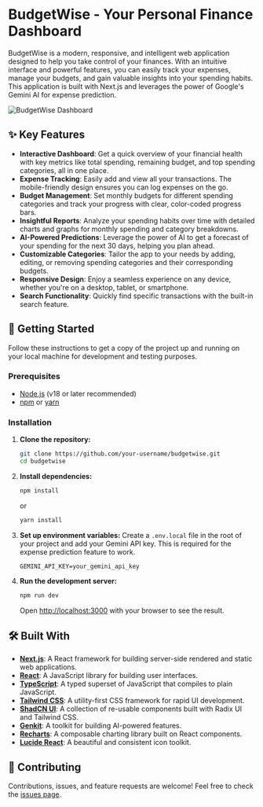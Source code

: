 # BudgetWise - Your Personal Finance Dashboard

BudgetWise is a modern, responsive, and intelligent web application designed to help you take control of your finances. With an intuitive interface and powerful features, you can easily track your expenses, manage your budgets, and gain valuable insights into your spending habits. This application is built with Next.js and leverages the power of Google's Gemini AI for expense prediction.

![BudgetWise Dashboard](https://i.postimg.cc/rp4PTnmF/Screenshot-20251003-032235-Net-Hunter-Ke-X.jpg) 

## ✨ Key Features

- **Interactive Dashboard**: Get a quick overview of your financial health with key metrics like total spending, remaining budget, and top spending categories, all in one place.
- **Expense Tracking**: Easily add and view all your transactions. The mobile-friendly design ensures you can log expenses on the go.
- **Budget Management**: Set monthly budgets for different spending categories and track your progress with clear, color-coded progress bars.
- **Insightful Reports**: Analyze your spending habits over time with detailed charts and graphs for monthly spending and category breakdowns.
- **AI-Powered Predictions**: Leverage the power of AI to get a forecast of your spending for the next 30 days, helping you plan ahead.
- **Customizable Categories**: Tailor the app to your needs by adding, editing, or removing spending categories and their corresponding budgets.
- **Responsive Design**: Enjoy a seamless experience on any device, whether you're on a desktop, tablet, or smartphone.
- **Search Functionality**: Quickly find specific transactions with the built-in search feature.

## 🚀 Getting Started

Follow these instructions to get a copy of the project up and running on your local machine for development and testing purposes.

### Prerequisites

- [Node.js](https://nodejs.org/) (v18 or later recommended)
- [npm](https://www.npmjs.com/) or [yarn](https://yarnpkg.com/)

### Installation

1.  **Clone the repository:**
    ```sh
    git clone https://github.com/your-username/budgetwise.git
    cd budgetwise
    ```

2.  **Install dependencies:**
    ```sh
    npm install
    ```
    or
    ```sh
    yarn install
    ```

3.  **Set up environment variables:**
    Create a `.env.local` file in the root of your project and add your Gemini API key. This is required for the expense prediction feature to work.
    ```
    GEMINI_API_KEY=your_gemini_api_key
    ```

4.  **Run the development server:**
    ```sh
    npm run dev
    ```
    Open [http://localhost:3000](http://localhost:3000) with your browser to see the result.

## 🛠️ Built With

- **[Next.js](https://nextjs.org/)**: A React framework for building server-side rendered and static web applications.
- **[React](https://reactjs.org/)**: A JavaScript library for building user interfaces.
- **[TypeScript](https://www.typescriptlang.org/)**: A typed superset of JavaScript that compiles to plain JavaScript.
- **[Tailwind CSS](https://tailwindcss.com/)**: A utility-first CSS framework for rapid UI development.
- **[ShadCN UI](https://ui.shadcn.com/)**: A collection of re-usable components built with Radix UI and Tailwind CSS.
- **[Genkit](https://firebase.google.com/docs/genkit)**: A toolkit for building AI-powered features.
- **[Recharts](https://recharts.org/)**: A composable charting library built on React components.
- **[Lucide React](https://lucide.dev/)**: A beautiful and consistent icon toolkit.

## 🤝 Contributing

Contributions, issues, and feature requests are welcome! Feel free to check the [issues page](https://github.com/fsocietyxxx-di3/BudgetWise/issues).
